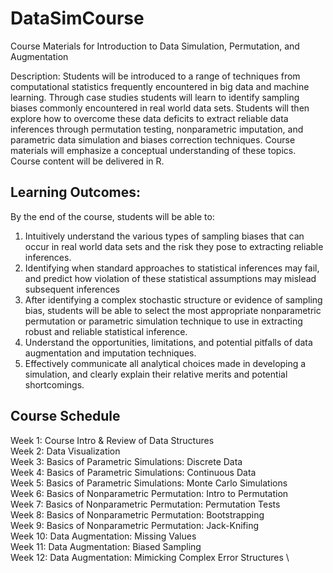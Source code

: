 # DataSimCourse
Course Materials for Introduction to Data Simulation, Permutation, and Augmentation

Description: Students will be introduced to a range of techniques from computational statistics frequently encountered in big data and machine learning. Through case studies students will learn to identify sampling biases commonly encountered in real world data sets. Students will then explore how to overcome these data deficits to extract reliable data inferences through permutation testing, nonparametric imputation, and parametric data simulation and biases correction techniques. Course materials will emphasize a conceptual understanding of these topics. Course content will be delivered in R.

## Learning Outcomes:
By the end of the course, students will be able to:

1.	Intuitively understand the various types of sampling biases that can occur in real world data sets and the risk they pose to extracting reliable inferences.
2.	Identifying when standard approaches to statistical inferences may fail, and predict how violation of these statistical assumptions may mislead subsequent inferences
3.	After identifying a complex stochastic structure or evidence of sampling bias, students will be able to select the most appropriate nonparametric permutation or parametric simulation technique to use in extracting robust and reliable statistical inference. 
4.	Understand the opportunities, limitations, and potential pitfalls of data augmentation and imputation techniques.
5.	Effectively communicate all analytical choices made in developing a simulation, and clearly explain their relative merits and potential shortcomings.

## Course Schedule 

Week 1: Course Intro & Review of Data Structures  \
Week 2: Data Visualization \
Week 3: Basics of Parametric Simulations: Discrete Data \
Week 4: Basics of Parametric Simulations: Continuous Data \
Week 5: Basics of Parametric Simulations: Monte Carlo Simulations \
Week 6: Basics of Nonparametric Permutation: Intro to Permutation \
Week 7: Basics of Nonparametric Permutation: Permutation Tests \
Week 8: Basics of Nonparametric Permutation: Bootstrapping \
Week 9: Basics of Nonparametric Permutation: Jack-Knifing \
Week 10: Data Augmentation: Missing Values \
Week 11: Data Augmentation: Biased Sampling \
Week 12: Data Augmentation: Mimicking Complex Error Structures \
